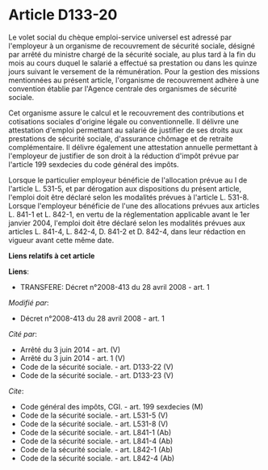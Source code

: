 # Article D133-20

Le volet social du chèque emploi-service universel est adressé par l'employeur à un organisme de recouvrement de sécurité
sociale, désigné par arrêté du ministre chargé de la sécurité sociale, au plus tard à la fin du mois au cours duquel le
salarié a effectué sa prestation ou dans les quinze jours suivant le versement de la rémunération. Pour la gestion des
missions mentionnées au présent article, l'organisme de recouvrement adhère à une convention établie par l'Agence centrale
des organismes de sécurité sociale. 

Cet organisme assure le calcul et le recouvrement des contributions et cotisations sociales d'origine légale ou
conventionnelle. Il délivre une attestation d'emploi permettant au salarié de justifier de ses droits aux prestations de
sécurité sociale, d'assurance chômage et de retraite complémentaire. Il délivre également une attestation annuelle permettant
à l'employeur de justifier de son droit à la réduction d'impôt prévue par l'article 199 sexdecies du code général des
impôts. 

Lorsque le particulier employeur bénéficie de l'allocation prévue au I de l'article L. 531-5, et par dérogation aux
dispositions du présent article, l'emploi doit être déclaré selon les modalités prévues à l'article L. 531-8. Lorsque
l'employeur bénéficie de l'une des allocations prévues aux articles L. 841-1 et L. 842-1, en vertu de la réglementation
applicable avant le 1er janvier 2004, l'emploi doit être déclaré selon les modalités prévues aux articles L. 841-4, L. 842-4,
D. 841-2 et D. 842-4, dans leur rédaction en vigueur avant cette même date.

**Liens relatifs à cet article**

**Liens**:

  - TRANSFERE: Décret n°2008-413 du 28 avril 2008 - art. 1

_Modifié par_:

  - Décret n°2008-413 du 28 avril 2008 - art. 1

_Cité par_:

  - Arrêté du 3 juin 2014 - art. (V)
  - Arrêté du 3 juin 2014 - art. 1 (V)
  - Code de la sécurité sociale. - art. D133-22 (V)
  - Code de la sécurité sociale. - art. D133-23 (V)

_Cite_:

  - Code général des impôts, CGI. - art. 199 sexdecies (M)
  - Code de la sécurité sociale. - art. L531-5 (V)
  - Code de la sécurité sociale. - art. L531-8 (V)
  - Code de la sécurité sociale. - art. L841-1 (Ab)
  - Code de la sécurité sociale. - art. L841-4 (Ab)
  - Code de la sécurité sociale. - art. L842-1 (Ab)
  - Code de la sécurité sociale. - art. L842-4 (Ab)
